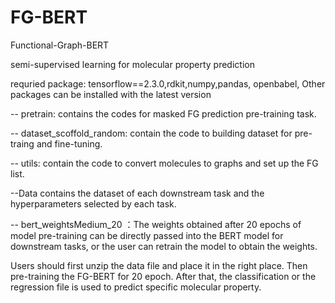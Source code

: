 # FG-BERT

Functional-Graph-BERT

semi-supervised learning for molecular property prediction

requried package: tensorflow==2.3.0,rdkit,numpy,pandas, openbabel, Other packages can be installed with the latest version

-- pretrain: contains the codes for masked FG prediction pre-training task.

-- dataset_scoffold_random: contain the code to building dataset for pre-traing and fine-tuning.

-- utils: contain the code to convert molecules to graphs and set up the FG list.

--Data contains the dataset of each downstream task and the hyperparameters selected by each task.

-- bert_weightsMedium_20 ：The weights obtained after 20 epochs of model pre-training can be directly passed into the BERT model for downstream tasks, or the user can retrain the model to obtain the weights.

Users should first unzip the data file and place it in the right place. Then pre-training the FG-BERT for 20 epoch. After that, the classification or the regression file is used to predict specific molecular property.


